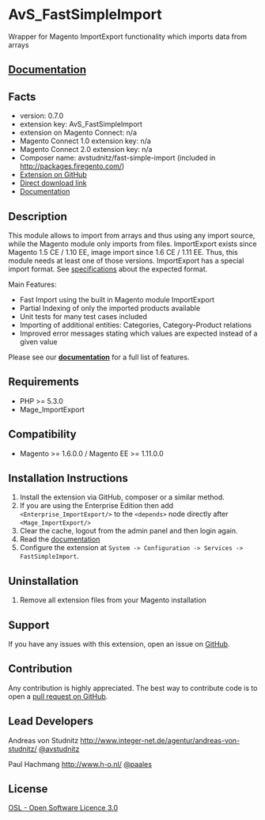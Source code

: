 AvS_FastSimpleImport
=====================
Wrapper for Magento ImportExport functionality which imports data from arrays

[Documentation](http://avstudnitz.github.io/AvS_FastSimpleImport/)
-------------------------------

Facts
-----
- version: 0.7.0
- extension key: AvS_FastSimpleImport
- extension on Magento Connect: n/a
- Magento Connect 1.0 extension key: n/a
- Magento Connect 2.0 extension key: n/a
- Composer name: avstudnitz/fast-simple-import (included in http://packages.firegento.com/)
- [Extension on GitHub](https://github.com/avstudnitz/AvS_FastSimpleImport)
- [Direct download link](https://github.com/avstudnitz/AvS_FastSimpleImport/tarball/master)
- [Documentation](http://avstudnitz.github.io/AvS_FastSimpleImport/)

Description
-----------
This module allows to import from arrays and thus using any import source, while the Magento module only imports from files. 
ImportExport exists since Magento 1.5 CE / 1.10 EE, image import since 1.6 CE / 1.11 EE. Thus, this module needs at least 
one of those versions.
ImportExport has a special import format. See [specifications](https://www.integer-net.com/importing-products-with-the-import-export-interface/) about the expected format.

Main Features:

- Fast Import using the built in Magento module ImportExport
- Partial Indexing of only the imported products available
- Unit tests for many test cases included
- Importing of additional entities: Categories, Category-Product relations
- Improved error messages stating which values are expected instead of a given value

Please see our [**documentation**](http://avstudnitz.github.io/AvS_FastSimpleImport/) for a full list of features.

Requirements
------------
- PHP >= 5.3.0
- Mage_ImportExport

Compatibility
-------------
- Magento >= 1.6.0.0 / Magento EE >= 1.11.0.0

Installation Instructions
-------------------------
1. Install the extension via GitHub, composer or a similar method.
2. If you are using the Enterprise Edition then add ```<Enterprise_ImportExport/>``` to the ```<depends>``` node directly after ```<Mage_ImportExport/>```
3. Clear the cache, logout from the admin panel and then login again.
4. Read the [documentation](http://avstudnitz.github.io/AvS_FastSimpleImport/)
5. Configure the extension at `System -> Configuration -> Services -> FastSimpleImport`.

Uninstallation
--------------
1. Remove all extension files from your Magento installation

Support
-------
If you have any issues with this extension, open an issue on [GitHub](https://github.com/avstudnitz/AvS_FastSimpleImport/issues).

Contribution
------------
Any contribution is highly appreciated. The best way to contribute code is to open a [pull request on GitHub](https://help.github.com/articles/using-pull-requests).

Lead Developers
---------
Andreas von Studnitz
http://www.integer-net.de/agentur/andreas-von-studnitz/
[@avstudnitz](https://twitter.com/avstudnitz)

Paul Hachmang
http://www.h-o.nl/
[@paales](https://twitter.com/paales)


License
-------
[OSL - Open Software Licence 3.0](http://opensource.org/licenses/osl-3.0.php)
